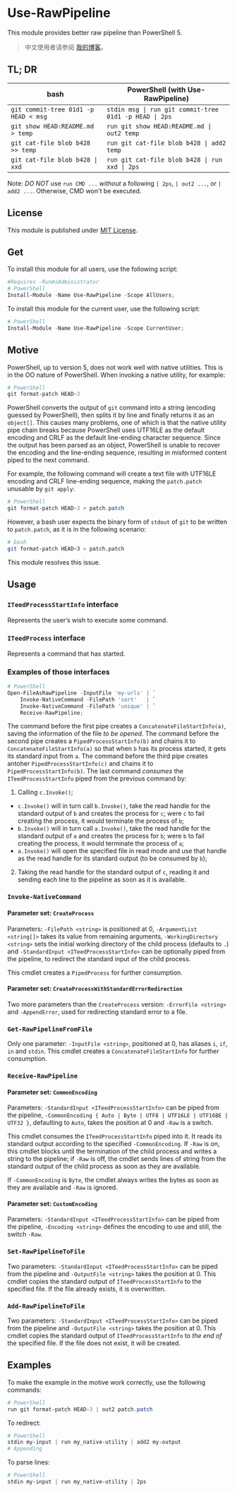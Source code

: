 # Use-RawPipeline

This module provides better raw pipeline than PowerShell 5.

> 中文使用者请参阅 [我的博客](https://geelaw.blog/entries/powershell-use-rawpipeline/)。

## TL; DR

| bash | PowerShell (with Use-RawPipeline) |
| --- | --- |
| `git commit-tree 01d1 -p HEAD < msg` | `stdin msg \| run git commit-tree 01d1 -p HEAD \| 2ps` |
| `git show HEAD:README.md > temp` | `run git show HEAD:README.md \| out2 temp` |
| `git cat-file blob b428 >> temp` | `run git cat-file blob b428 \| add2 temp` |
| `git cat-file blob b428 \| xxd` | `run git cat-file blob b428 \| run xxd \| 2ps` |

Note: *DO NOT* use `run CMD ...` *without* a following `| 2ps`, `| out2 ...`, or `| add2 ...`. Otherwise, CMD won't be executed.

## License

This module is published under [MIT License](LICENSE.md).

## Get

To install this module for all users, use the following script:

```PowerShell
#Requires -RunAsAdministrator
# PowerShell
Install-Module -Name Use-RawPipeline -Scope AllUsers;
```

To install this module for the current user, use the following script:

```PowerShell
# PowerShell
Install-Module -Name Use-RawPipeline -Scope CurrentUser;
```

## Motive

PowerShell, up to version 5, does not work well with native utilities. This is in the OO nature of PowerShell. When invoking a native utility, for example:

```PowerShell
# PowerShell
git format-patch HEAD~3
```

PowerShell converts the output of `git` command into a string (encoding guessed by PowerShell), then splits it by line and finally returns it as an `object[]`. This causes many problems, one of which is that the native utility pipe chain breaks because PowerShell uses UTF16LE as the default encoding and CRLF as the default line-ending character sequence. Since the output has been parsed as an object, PowerShell is unable to recover the encoding and the line-ending sequence, resulting in misformed content piped to the next command.

For example, the following command will create a text file with UTF16LE encoding and CRLF line-ending sequence, making the `patch.patch` unusable by `git apply`:

```PowerShell
# PowerShell
git format-patch HEAD~3 > patch.patch
```

However, a bash user expects the binary form of `stdout` of `git` to be written to `patch.patch`, as it is in the following scenario:

```bash
# bash
git format-patch HEAD~3 > patch.patch
```

This module resolves this issue.

## Usage

### `ITeedProcessStartInfo` interface

Represents the user’s wish to execute some command.

### `ITeedProcess` interface

Represents a command that has started.

### Examples of those interfaces

```PowerShell
# PowerShell
Open-FileAsRawPipeline -InputFile 'my-urls' | `
    Invoke-NativeCommand -FilePath 'sort'   | `
    Invoke-NativeCommand -FilePath 'unique' | `
    Receive-RawPipeline;
```

The command before the first pipe creates a `ConcatenateFileStartInfo(a)`, saving the information of the file *to be opened*. The command before the second pipe creates a `PipedProcessStartInfo(b)` and chains it to `ConcatenateFileStartInfo(a)` so that when `b` has its process started, it gets its standard input from `a`. The command before the third pipe creates antoher `PipedProcessStartInfo(c)` and chains it to `PipedProcessStartInfo(b)`. The last command *consumes* the `ITeedProcessStartInfo` piped from the previous command by:

1. Calling `c.Invoke()`;
  - `c.Invoke()` will in turn call `b.Invoke()`, take the read handle for the standard output of  `b` and creates the process for `c`; were `c` to fail creating the process, it would terminate the process of `b`;
  - `b.Invoke()` will in turn call `a.Invoke()`, take the read handle for the standard output of `a` and creates the process for `b`; were `b` to fail creating the process, it would terminate the process of `a`;
  - `a.Invoke()` will open the specified file in read mode and use that handle as the read handle for its standard output (to be consumed by `b`);
2. Taking the read handle for the standard output of `c`, reading it and sending each line to the pipeline as soon as it is available.

### `Invoke-NativeCommand`
#### Parameter set: `CreateProcess`
Parameters: `-FilePath <string>` is positioned at 0, `-ArgumentList <string[]>` takes its value from remaining arguments, `-WorkingDirectory <string>` sets the initial working directory of the child process (defaults to `.`) and `-StandardInput <ITeedProcessStartInfo>` can be optionally piped from the pipeline, to redirect the standard input of the child process.

This cmdlet creates a `PipedProcess` for further consumption.

#### Parameter set: `CreateProcessWithStandardErrorRedirection`
Two more parameters than the `CreateProcess` version: `-ErrorFile <string>` and `-AppendError`, used for redirecting standard error to a file.

### `Get-RawPipelineFromFile`
Only one parameter: `-InputFile <string>`, positioned at 0, has aliases `i`, `if`, `in` and `stdin`. This cmdlet creates a `ConcatenateFileStartInfo` for further consumption.

### `Receive-RawPipeline`
#### Parameter set: `CommonEncoding`
Parameters: `-StandardInput <ITeedProcessStartInfo>` can be piped from the pipeline, `-CommonEncoding { Auto | Byte | UTF8 | UTF16LE | UTF16BE | UTF32 }`, defaulting to `Auto`, takes the position at 0 and `-Raw` is a switch.

This cmdlet consumes the `ITeedProcessStartInfo` piped into it. It reads its standard output according to the specified `-CommonEncoding`. If `-Raw` is on, this cmdlet blocks until the termination of the child process and writes a string to the pipeline; if `-Raw` is off, the cmdlet sends lines of string from the standard output of the child process as soon as they are available.

If `-CommonEncoding` is `Byte`, the cmdlet always writes the bytes as soon as they are available and `-Raw` is ignored.

#### Parameter set: `CustomEncoding`
Parameters: `-StandardInput <ITeedProcessStartInfo>` can be piped from the pipeline, `-Encoding <string>` defines the encoding to use and still, the switch `-Raw`.

### `Set-RawPipelineToFile`
Two parameters: `-StandardInput <ITeedProcessStartInfo>` can be piped from the pipeline and `-OutputFile <string>` takes the position at 0. This cmdlet copies the standard output of `ITeedProcessStartInfo` to the specified file. If the file already exists, it is overwritten.

### `Add-RawPipelineToFile`
Two parameters: `-StandardInput <ITeedProcessStartInfo>` can be piped from the pipeline and `-OutputFile <string>` takes the position at 0. This cmdlet copies the standard output of `ITeedProcessStartInfo` to *the end of* the specified file. If the file does not exist, it will be created.

## Examples

To make the example in the motive work correctly, use the following commands:

```PowerShell
# PowerShell
run git format-patch HEAD~3 | out2 patch.patch
```

To redirect:

```PowerShell
# PowerShell
stdin my-input | run my_native-utility | add2 my-output
# Appending
```

To parse lines:

```PowerShell
# PowerShell
stdin my-input | run my_native-utility | 2ps
```
